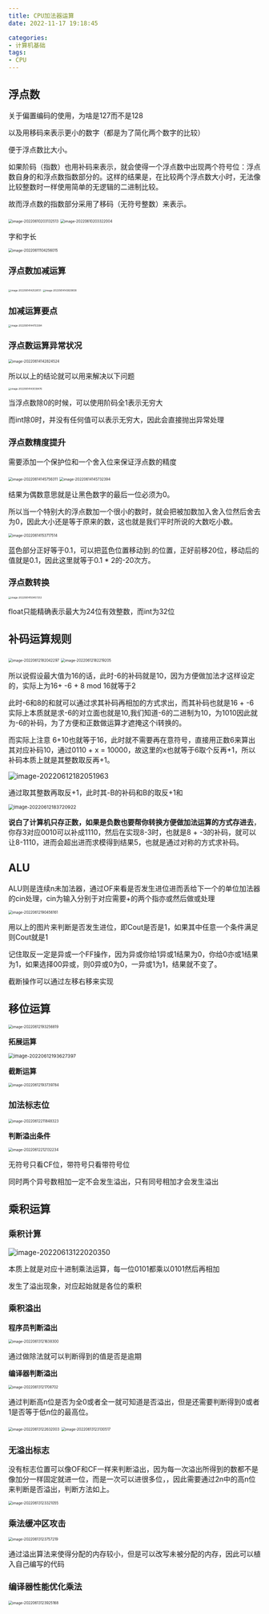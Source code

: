 ```yaml
---
title: CPU加法器运算
date: 2022-11-17 19:18:45

categories:
- 计算机基础
tags:
- CPU
---
```

## 浮点数

关于偏置编码的使用，为啥是127而不是128

以及用移码来表示更小的数字（都是为了简化两个数字的比较）

便于浮点数比大小。

如果阶码（指数）也用补码来表示，就会使得一个浮点数中出现两个符号位：浮点数自身的和浮点数指数部分的。这样的结果是，在比较两个浮点数大小时，无法像比较整数时一样使用简单的无逻辑的二进制比较。

故而浮点数的指数部分采用了移码（无符号整数）来表示。

<img src="https://yajokepic.oss-cn-chengdu.aliyuncs.com/image-20220610203132513.png" alt="image-20220610203132513" style="zoom: 50%;" />

<img src="https://yajokepic.oss-cn-chengdu.aliyuncs.com/image-20220610203322004.png" alt="image-20220610203322004" style="zoom: 50%;" />

字和字长

<img src="https://yajokepic.oss-cn-chengdu.aliyuncs.com/image-20220611104256015.png" alt="image-20220611104256015" style="zoom:50%;" />

### 浮点数加减运算

<img src="https://yajokepic.oss-cn-chengdu.aliyuncs.com/image-20220614142528131.png" alt="image-20220614142528131" style="zoom: 33%;" />



<img src="https://yajokepic.oss-cn-chengdu.aliyuncs.com/image-20220614143829838.png" alt="image-20220614143829838" style="zoom: 33%;" />

### 加减运算要点

<img src="https://yajokepic.oss-cn-chengdu.aliyuncs.com/image-20220614144753384.png" alt="image-20220614144753384" style="zoom: 33%;" />

### 浮点数运算异常状况

<img src="https://yajokepic.oss-cn-chengdu.aliyuncs.com/image-20220614142824524.png" alt="image-20220614142824524" style="zoom: 50%;" />

所以以上的结论就可以用来解决以下问题

<img src="https://yajokepic.oss-cn-chengdu.aliyuncs.com/image-20220614143039476.png" alt="image-20220614143039476" style="zoom:33%;" />

当浮点数除0的时候，可以使用阶码全1表示无穷大

而int除0时，并没有任何值可以表示无穷大，因此会直接抛出异常处理

### 浮点数精度提升

需要添加一个保护位和一个舍入位来保证浮点数的精度

<img src="https://yajokepic.oss-cn-chengdu.aliyuncs.com/image-20220614145756311.png" alt="image-20220614145756311" style="zoom:50%;" />

<img src="https://yajokepic.oss-cn-chengdu.aliyuncs.com/image-20220614145732394.png" alt="image-20220614145732394" style="zoom:50%;" />

结果为偶数意思就是让黑色数字的最后一位必须为0。

所以当一个特别大的浮点数加一个很小的数时，就会把被加数加入舍入位然后舍去为0，因此大小还是等于原来的数，这也就是我们平时所说的大数吃小数。

<img src="https://yajokepic.oss-cn-chengdu.aliyuncs.com/image-20220614153717514.png" alt="image-20220614153717514" style="zoom: 50%;" />

蓝色部分正好等于0.1，可以把蓝色位置移动到.的位置，正好前移20位，移动后的值就是0.1，因此这里就等于0.1 * 2的-20次方。

### 浮点数转换

<img src="https://yajokepic.oss-cn-chengdu.aliyuncs.com/image-20220614150457253.png" alt="image-20220614150457253" style="zoom:33%;" />

float只能精确表示最大为24位有效整数，而int为32位

## 补码运算规则

<img src="https://yajokepic.oss-cn-chengdu.aliyuncs.com/image-20220612182042297.png" alt="image-20220612182042297" style="zoom:50%;" />



<img src="https://yajokepic.oss-cn-chengdu.aliyuncs.com/image-20220612182219205.png" alt="image-20220612182219205" style="zoom: 50%;" />

所以说假设最大值为16的话，此时-6的补码就是10，因为方便做加法才这样设定的，实际上为16+ -6 + 8 mod 16就等于2

此时-6和8的和就可以通过求其补码再相加的方式求出，而其补码也就是16 + -6实际上本质就是求-6的对立面也就是10,我们知道-6的二进制为10，为1010因此就为-6的补码，为了方便和正数做运算才遮掩这个i转换的。

而实际上注意 6+10也就等于16，此时就不需要再在意符号，直接用正数6来算出其对应补码10，通过0110 + x = 10000，故这里的x也就等于6取个反再+1，所以补码本质上就是其整数取反再+1。

![image-20220612182051963](https://yajokepic.oss-cn-chengdu.aliyuncs.com/image-20220612182051963.png)

通过取其整数再取反+1，此时其-B的补码和B的取反+1和

<img src="https://yajokepic.oss-cn-chengdu.aliyuncs.com/image-20220612183720922.png" alt="image-20220612183720922" style="zoom:67%;" />

**说白了计算机只存正数，如果是负数也要帮你转换方便做加法运算的方式存进去**，你存3对应0010可以补成1110，然后在实现8-3时，也就是8 + -3的补码，就可以让8-1110，进而会超出进而求模得到结果5，也就是通过对称的方式求补码。

## ALU

ALU则是连续n未加法器，通过OF来看是否发生进位进而丢给下一个的单位加法器的cin处理，cin为输入分别于对应需要+的两个指亦或然后做或处理

<img src="https://yajokepic.oss-cn-chengdu.aliyuncs.com/image-20220612190456161.png" alt="image-20220612190456161" style="zoom: 50%;" />

用以上的图片来判断是否发生进位，即Cout是否是1，如果其中任意一个条件满足则Cout就是1

记住取反一定是异或一个FF操作，因为异或你给1异或1结果为0，你给0亦或1结果为1，如果选择00异或，则0异或0为0，一异或1为1，结果就不变了。

截断操作可以通过左移右移来实现

## 移位运算

<img src="https://yajokepic.oss-cn-chengdu.aliyuncs.com/image-20220612193256819.png" alt="image-20220612193256819" style="zoom: 50%;" />

**拓展运算**

<img src="https://yajokepic.oss-cn-chengdu.aliyuncs.com/image-20220612193627397.png" alt="image-20220612193627397" style="zoom:67%;" />

**截断运算**

<img src="https://yajokepic.oss-cn-chengdu.aliyuncs.com/image-20220612193739784.png" alt="image-20220612193739784" style="zoom:50%;" />

### 加法标志位

<img src="https://yajokepic.oss-cn-chengdu.aliyuncs.com/image-20220612211848323.png" alt="image-20220612211848323" style="zoom: 50%;" />

**判断溢出条件**

<img src="https://yajokepic.oss-cn-chengdu.aliyuncs.com/image-20220612212132234.png" alt="image-20220612212132234" style="zoom: 50%;" />

无符号只看CF位，带符号只看带符号位

同时两个异号数相加一定不会发生溢出，只有同号相加才会发生溢出	

## 乘积运算

### 乘积计算

![image-20220613122020350](https://yajokepic.oss-cn-chengdu.aliyuncs.com/image-20220613122020350.png)

本质上就是对应十进制乘法运算，每一位0101都乘以0101然后再相加

发生了溢出现象，对应起始就是各位的乘积

### 乘积溢出

**程序员判断溢出**

<img src="https://yajokepic.oss-cn-chengdu.aliyuncs.com/image-20220613121638300.png" alt="image-20220613121638300" style="zoom:50%;" />

通过做除法就可以判断得到的值是否是逾期

**编译器判断溢出**

<img src="https://yajokepic.oss-cn-chengdu.aliyuncs.com/image-20220613121708702.png" alt="image-20220613121708702" style="zoom:50%;" />

通过判断高n位是否为全0或者全一就可知道是否溢出，但是还需要判断得到0或者1是否等于低n位的最高位。

<img src="https://yajokepic.oss-cn-chengdu.aliyuncs.com/image-20220613122632003.png" alt="image-20220613122632003" style="zoom:50%;" />

<img src="https://yajokepic.oss-cn-chengdu.aliyuncs.com/image-20220613123130517.png" alt="image-20220613123130517" style="zoom: 50%;" />

### 无溢出标志

没有标志位置可以像OF和CF一样来判断溢出，因为每一次溢出所得到的数都不是像加分一样固定就进一位，而是一次可以进很多位，，因此需要通过2n中的高n位来判断是否溢出，判断方法如上。

<img src="https://yajokepic.oss-cn-chengdu.aliyuncs.com/image-20220613123321055.png" alt="image-20220613123321055" style="zoom: 50%;" />

### 乘法缓冲区攻击

<img src="https://yajokepic.oss-cn-chengdu.aliyuncs.com/image-20220613123757219.png" alt="image-20220613123757219" style="zoom: 50%;" />

通过溢出算法来使得分配的内存较小，但是可以改写未被分配的内存，因此可以植入自己编写的代码

### 编译器性能优化乘法

<img src="https://yajokepic.oss-cn-chengdu.aliyuncs.com/image-20220613123925168.png" alt="image-20220613123925168" style="zoom: 50%;" />




